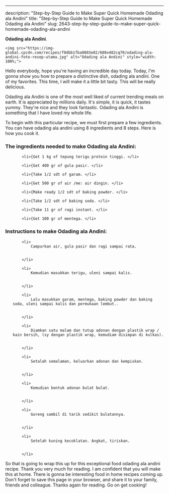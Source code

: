 ---
description: "Step-by-Step Guide to Make Super Quick Homemade Odading ala Andini"
title: "Step-by-Step Guide to Make Super Quick Homemade Odading ala Andini"
slug: 2643-step-by-step-guide-to-make-super-quick-homemade-odading-ala-andini

<p>
	<strong>Odading ala Andini</strong>. 
	
</p>
<p>
	
	<img src="https://img-global.cpcdn.com/recipes/f0dbb1fba0803e02/680x482cq70/odading-ala-andini-foto-resep-utama.jpg" alt="Odading ala Andini" style="width: 100%;">
	
	
</p>
<p>
	Hello everybody, hope you're having an incredible day today. Today, I'm gonna show you how to prepare a distinctive dish, odading ala andini. One of my favorites. This time, I will make it a little bit tasty. This will be really delicious.
</p>
	
<p>
	
</p>
<p>
	Odading ala Andini is one of the most well liked of current trending meals on earth. It is appreciated by millions daily. It's simple, it is quick, it tastes yummy. They're nice and they look fantastic. Odading ala Andini is something that I have loved my whole life.
</p>

<p>
To begin with this particular recipe, we must first prepare a few ingredients. You can have odading ala andini using 8 ingredients and 8 steps. Here is how you cook it.
</p>

<h3>The ingredients needed to make Odading ala Andini:</h3>

<ol>
	
		<li>{Get 1 kg of tepung terigu protein tinggi. </li>
	
		<li>{Get 400 gr of gula pasir. </li>
	
		<li>{Take 1/2 sdt of garam. </li>
	
		<li>{Get 500 gr of air /me: air dingin. </li>
	
		<li>{Make ready 1/2 sdt of baking powder. </li>
	
		<li>{Take 1/2 sdt of baking soda. </li>
	
		<li>{Take 11 gr of ragi instant. </li>
	
		<li>{Get 100 gr of mentega. </li>
	
</ol>
<p>
	
</p>

<h3>Instructions to make Odading ala Andini:</h3>

<ol>
	
		<li>
			Campurkan air, gula pasir dan ragi sampai rata.
			
			
		</li>
	
		<li>
			Kemudian masukkan terigu, uleni sampai kalis.
			
			
		</li>
	
		<li>
			Lalu masukkan garam, mentega, baking powder dan baking soda, uleni sampai kalis dan permukaan lembut..
			
			
		</li>
	
		<li>
			Diamkan satu malam dan tutup adonan dengan plastik wrap / kain bersih, (sy dengan plastik wrap, kemudiam disimpan di kulkas).
			
			
		</li>
	
		<li>
			Setalah semalaman, keluarkan adonan dan kempiskan.
			
			
		</li>
	
		<li>
			Kemudian bentuk adonan bulat bulat.
			
			
		</li>
	
		<li>
			Goreng sambil di tarik sedikit bulatannya.
			
			
		</li>
	
		<li>
			Setelah kuning kecoklatan. Angkat, tiriskan.
			
			
		</li>
	
</ol>

<p>
	
</p>

<p>
	So that is going to wrap this up for this exceptional food odading ala andini recipe. Thank you very much for reading. I am confident that you will make this at home. There is gonna be interesting food in home recipes coming up. Don't forget to save this page in your browser, and share it to your family, friends and colleague. Thanks again for reading. Go on get cooking!
</p>

